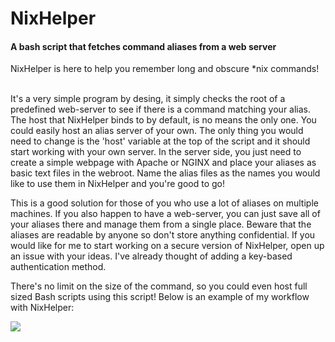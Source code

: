 <h1>NixHelper</h1>
<h4>A bash script that fetches command aliases from a web server</h4>
NixHelper is here to help you remember long and obscure *nix commands!<br><br>

It's a very simple program by desing, it simply checks the root of a predefined web-server to see if there is a command matching your alias. The host that NixHelper binds to by default, is no means the only one. You could easily host an alias server of your own. The only thing you would need to change is the 'host' variable at the top of the script and it should start working with your own server. In the server side, you just need to create a simple webpage with Apache or NGINX and place your aliases as basic text files in the webroot. Name the alias files as the names you would like to use them in NixHelper and you're good to go!

This is a good solution for those of you who use a lot of aliases on multiple machines. If you also happen to have a web-server, you can just save all of your aliases there and manage them from a single place. Beware that the aliases are readable by anyone so don't store anything confidential. If you would like for me to start working on a secure version of NixHelper, open up an issue with your ideas. I've already thought of adding a key-based authentication method.

There's no limit on the size of the command, so you could even host full sized Bash scripts using this script!
Below is an example of my workflow with NixHelper:

<a href="https://asciinema.org/a/nTxDSuvr5L6TdzAGmHmUSEAXF" target="_blank"><img src="https://asciinema.org/a/nTxDSuvr5L6TdzAGmHmUSEAXF.png" /></a>
